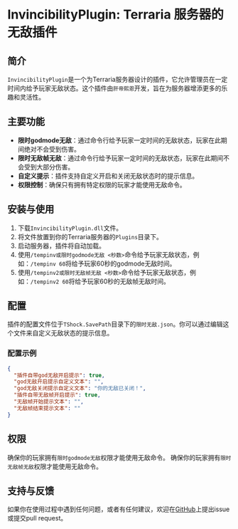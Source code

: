 # InvincibilityPlugin: Terraria 服务器的无敌插件

## 简介
`InvincibilityPlugin`是一个为Terraria服务器设计的插件，它允许管理员在一定时间内给予玩家无敌状态。这个插件由`肝帝熙恩`开发，旨在为服务器增添更多的乐趣和灵活性。

## 主要功能
- **限时godmode无敌**：通过命令行给予玩家一定时间的无敌状态，玩家在此期间绝对不会受到伤害。
- **限时无敌帧无敌**：通过命令行给予玩家一定时间的无敌状态，玩家在此期间不会受到大部分伤害。
- **自定义提示**：插件支持自定义开启和关闭无敌状态时的提示信息。
- **权限控制**：确保只有拥有特定权限的玩家才能使用无敌命令。

## 安装与使用
1. 下载`InvincibilityPlugin.dll`文件。
2. 将文件放置到你的Terraria服务器的`Plugins`目录下。
3. 启动服务器，插件将自动加载。
4. 使用`/tempinv或限时godmode无敌 <秒数>`命令给予玩家无敌状态，例如：`/tempinv 60`将给予玩家60秒的godmode无敌时间。
5.  使用`/tempinv2或限时无敌帧无敌 <秒数>`命令给予玩家无敌状态，例如：`/tempinv2 60`将给予玩家60秒的无敌帧无敌时间。

## 配置
插件的配置文件位于`TShock.SavePath`目录下的`限时无敌.json`。你可以通过编辑这个文件来自定义无敌状态的提示信息。

### 配置示例
```json
{
  "插件自带god无敌开启提示": true,
  "god无敌开启提示自定义文本": "",
  "god无敌关闭提示自定义文本": "你的无敌已关闭！",
  "插件自带无敌帧开启提示": true,
  "无敌帧开始提示文本": "",
  "无敌帧结束提示文本": ""
}
```

## 权限
确保你的玩家拥有`限时godmode无敌`权限才能使用无敌命令。
确保你的玩家拥有`限时无敌帧无敌`权限才能使用无敌命令。

## 支持与反馈
如果你在使用过程中遇到任何问题，或者有任何建议，欢迎在[GitHub](https://github.com/THEXN/Iimitedinvincible)上提出issue或提交pull request。
